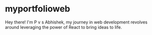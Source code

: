 # myportfolioweb
Hey there! I'm P v s Abhishek, my journey in web development revolves around leveraging the power of React to bring ideas to life.
